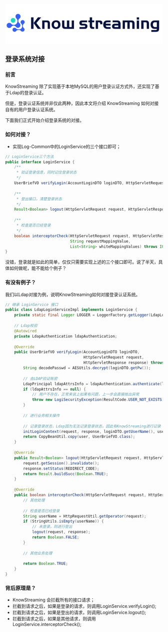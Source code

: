 
![Logo](../assets/KnowStreamingLogo.png)





## 登录系统对接

### 前言

KnowStreaming 除了实现基于本地MySQL的用户登录认证方式外，还实现了基于Ldap的登录认证。

但是，登录认证系统并非仅此两种，因此本文将介绍 KnowStreaming 如何对接自有的用户登录认证系统。

下面我们正式开始介绍登录系统的对接。

### 如何对接？

- 实现Log-Common中的LoginService的三个接口即可；

```Java
// LoginService三个方法
public interface LoginService {
    /**
     * 验证登录信息，同时记住登录状态
     */
    UserBriefVO verifyLogin(AccountLoginDTO loginDTO, HttpServletRequest request, HttpServletResponse response) throws LogiSecurityException;

    /**
     * 登出接口，清楚登录状态
     */
    Result<Boolean> logout(HttpServletRequest request, HttpServletResponse response);

    /**
     * 检查是否已经登录
     */
    boolean interceptorCheck(HttpServletRequest request, HttpServletResponse response,
                             String requestMappingValue,
                             List<String> whiteMappingValues) throws IOException;
}

```

没错，登录就是如此的简单，仅仅只需要实现上述的三个接口即可。说了半天，具体如何做呢，能不能给个例子？


### 有没有例子？

我们以Ldap对接为例，说明KnowStreaming如何对接登录认证系统。

```Java
// 继承 LoginService 接口
public class LdapLoginServiceImpl implements LoginService {
    private static final Logger LOGGER = LoggerFactory.getLogger(LdapLoginServiceImpl.class);

    // Ldap校验
    @Autowired
    private LdapAuthentication ldapAuthentication;

    @Override
    public UserBriefVO verifyLogin(AccountLoginDTO loginDTO,
                                   HttpServletRequest request,
                                   HttpServletResponse response) throws LogiSecurityException {
        String decodePasswd = AESUtils.decrypt(loginDTO.getPw());

        // 去LDAP验证账密
        LdapPrincipal ldapAttrsInfo = ldapAuthentication.authenticate(loginDTO.getUserName(), decodePasswd);
        if (ldapAttrsInfo == null) {
            // 用户不存在，正常来说上如果有问题，上一步会直接抛出异常
            throw new LogiSecurityException(ResultCode.USER_NOT_EXISTS);
        }

        // 进行业务相关操作
        
        // 记录登录状态，Ldap因为无法记录登录状态，因此有KnowStreaming进行记录
        initLoginContext(request, response, loginDTO.getUserName(), user.getId());
        return CopyBeanUtil.copy(user, UserBriefVO.class);
    }

    @Override
    public Result<Boolean> logout(HttpServletRequest request, HttpServletResponse response) {
        request.getSession().invalidate();
        response.setStatus(REDIRECT_CODE);
        return Result.buildSucc(Boolean.TRUE);
    }

    @Override
    public boolean interceptorCheck(HttpServletRequest request, HttpServletResponse response, String requestMappingValue, List<String> whiteMappingValues) throws IOException {
        // 其他处理

        // 检查是否已经登录
        String userName = HttpRequestUtil.getOperator(request);
        if (StringUtils.isEmpty(userName)) {
            // 未登录，则进行登出
            logout(request, response);
            return Boolean.FALSE;
        }

        // 其他业务处理

        return Boolean.TRUE;
    }
}

```


### 背后原理是？

- KnowStreaming 会拦截所有的接口请求；
- 拦截到请求之后，如果是登录的请求，则调用LoginService.verifyLogin();
- 拦截到请求之后，如果是登出的请求，则调用LoginService.logout();
- 拦截到请求之后，如果是其他请求，则调用LoginService.interceptorCheck();